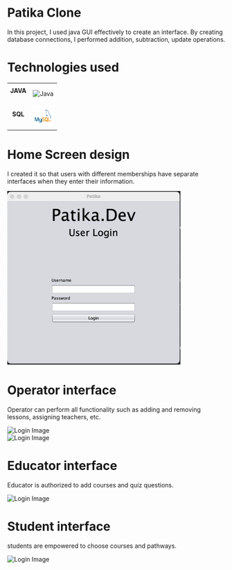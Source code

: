 # Patika Clone  

In this project, I used java GUI effectively to create an interface. By creating database connections, I performed addition, subtraction, update operations.

# Technologies used

<table>
  <tr>
    <td align="center" >
      <b>JAVA</b>
    </td>
    <td align="center" style="padding-top: 15px;">
      <img alt="Java" src="/Users/ib/Desktop/Patika_Clone/src/Java.png" width="50" height="50" />
    </td>
  </tr>
 <tr>
    <td align="center" >
      <b>SQL</b>
    </td>
    <td align="center" style="padding-top: 15px;">
      <img alt="Java" src="src/mySql.png" width="50" height="50" />
    </td>
  </tr>
</table>

# Home Screen design
I created it so that users with different memberships have separate interfaces when they enter their information.

<!-- User interface for different memberships -->
<div>
    <img src="src/image/Login.png" width="400" height="400" alt="Login Image">
</div>


# Operator interface

Operator can perform all functionality such as adding and removing lessons, assigning teachers, etc.

<div>
    <img src="/Users/ib/Desktop/Patika_Clone/src/image/Patika.png" width="400" height="400" alt="Login Image">
</div>

<div>
    <img src="/Users/ib/Desktop/Patika_Clone/src/image/Courses.png" width="400" height="400" alt="Login Image">
</div>

# Educator interface

Educator is authorized to add courses and quiz questions.

<div>
    <img src="/Users/ib/Desktop/Patika_Clone/src/image/Educator.png" width="400" height="400" alt="Login Image">
</div>

# Student interface

students are empowered to choose courses and pathways.

<div>
    <img src="/Users/ib/Desktop/Patika_Clone/src/image/student.png" width="400" height="400" alt="Login Image">
</div>